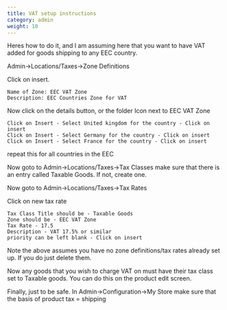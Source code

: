 ```yaml
---
title: VAT setup instructions
category: admin
weight: 10
---
```


Heres how to do it, and I am assuming here that you want to have VAT added for goods shipping to any EEC country.

Admin->Locations/Taxes->Zone Definitions

Click on insert.

```
Name of Zone: EEC VAT Zone
Description: EEC Countries Zone for VAT
```

Now click on the details button, or the folder Icon next to EEC VAT Zone

```
Click on Insert - Select United kingdom for the country - Click on insert
Click on Insert - Select Germany for the country - Click on insert
Click on Insert - Select France for the country - Click on insert
```
repeat this for all countries in the EEC

Now goto to Admin->Locations/Taxes->Tax Classes make sure that there is an entry called Taxable Goods. If not, create one.

Now goto to Admin->Locations/Taxes->Tax Rates

Click on new tax rate

```
Tax Class Title should be - Taxable Goods
Zone should be - EEC VAT Zone
Tax Rate - 17.5
Description - VAT 17.5% or similar
priority can be left blank - Click on insert
```

Note the above assumes you have no zone definitions/tax rates already set up. If you do just delete them.

Now any goods that you wish to charge VAT on must have their tax class set to Taxable goods. You can do this on the product edit screen.

Finally, just to be safe. In Admin->Configuration->My Store make sure that the basis of product tax = shipping

